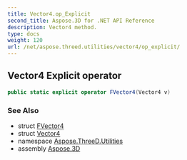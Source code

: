 ```yaml
---
title: Vector4.op_Explicit
second_title: Aspose.3D for .NET API Reference
description: Vector4 method. 
type: docs
weight: 120
url: /net/aspose.threed.utilities/vector4/op_explicit/
---
```

## Vector4 Explicit operator

```csharp
public static explicit operator FVector4(Vector4 v)
```

### See Also

* struct [FVector4](../../fvector4/)
* struct [Vector4](../)
* namespace [Aspose.ThreeD.Utilities](../../vector4/)
* assembly [Aspose.3D](../../../)


